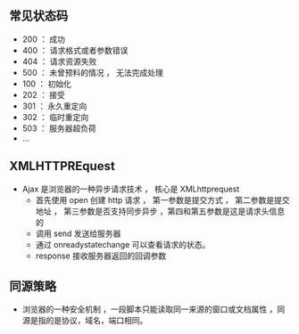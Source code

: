 ## 常见状态码

- 200 ： 成功
- 400 ： 请求格式或者参数错误
- 404 ： 请求资源失败
- 500 ： 未曾预料的情况 ， 无法完成处理
- 100 ： 初始化
- 202 ： 接受
- 301 ： 永久重定向
- 302 ： 临时重定向
- 503 ： 服务器超负荷
- ...

## XMLHTTPREquest

- Ajax 是浏览器的一种异步请求技术 ， 核心是 XMLhttprequest 
  - 首先使用 open 创建 http 请求 ， 第一参数是提交方式 ， 第二参数是提交地址 ， 第三参数是否支持同步异步 ，第四和第五参数是这是请求头信息的
  - 调用 send 发送给服务器
  - 通过 onreadystatechange 可以查看请求的状态。
  - response 接收服务器返回的回调参数

## 同源策略

- 浏览器的一种安全机制 ，一段脚本只能读取同一来源的窗口或文档属性 ，同源是指的是协议，域名，端口相同。